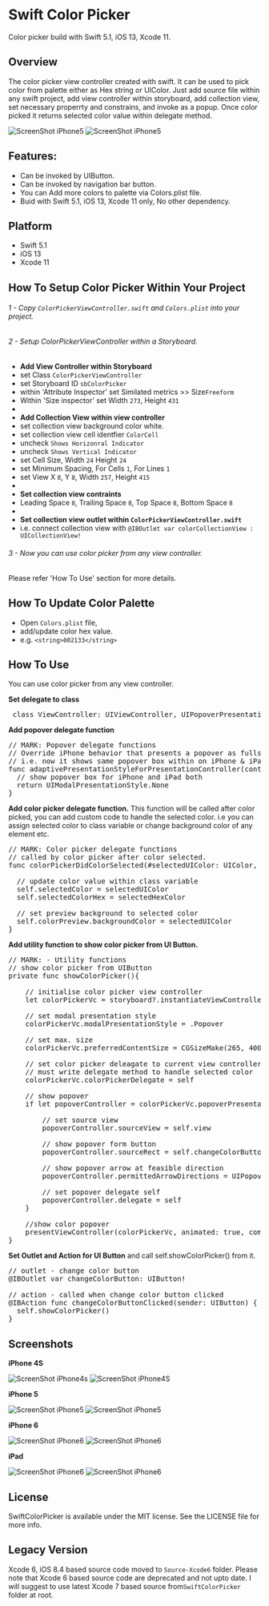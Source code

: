 # Swift Color Picker
Color picker build with Swift 5.1, iOS 13, Xcode 11.

## Overview
The color picker view controller created with swift. It can be used to pick color from palette either as Hex string or UIColor.  Just add source file within any swift project, add view controller within storyboard, add collection view, set necessary properrty and constrains, and invoke as a popup. Once color picked it returns selected color value within delegate method.

![ScreenShot iPhone5](../master/Screenshots/main-1t.png)
![ScreenShot iPhone5](../master/Screenshots/main-2t.png)

## Features:
+ Can be invoked by UIButton.
+ Can be invoked by navigation bar button.
+ You can Add more colors to palette via Colors.plist file.
+ Buid with Swift 5.1, iOS 13, Xcode 11 only, No other dependency.

## Platform
+ Swift 5.1
+ iOS 13
+ Xcode 11

## How To Setup Color Picker Within Your Project

###### 1 - Copy ``ColorPickerViewController.swift`` and ``Colors.plist`` into your project. 
 
###### 2 - Setup ColorPickerViewController within a Storyboard.
+ **Add View Controller within Storyboard**
+ set Class ``ColorPickerViewController``
+ set Storyboard ID ``sbColorPicker``
+ within 'Attribute Inspector' set Similated metrics >> Size``Freeform``
+ Within 'Size inspector' set Width ``273``, Height ``431``
+ 
+ **Add Collection View within view controller**
+ set collection view background color white.
+ set collection view cell identfier ``ColorCell``
+ uncheck ``Shows Horizonral Indicator``
+ uncheck ``Shows Vertical Indicator``
+ set Cell Size, Width ``24`` Height ``24``
+ set Minimum Spacing, For Cells ``1``, For Lines ``1``
+ set View  X ``8``, Y ``8``, Width ``257``, Height ``415``
+ 
+ **Set collection view contraints**
+ Leading Space ``8``, Trailing Space ``8``, Top Space ``8``, Bottom Space ``8``
+ 
+ **Set collection view outlet within ``ColorPickerViewController.swift``**
+ i.e. connect collection view with ``@IBOutlet var colorCollectionView : UICollectionView!``

###### 3 - Now you can use color picker from any view controller.
Please refer 'How To Use' section for more details.

## How To Update Color Palette
- Open ``Colors.plist`` file,  
- add/update color hex value.
- e.g. ``<string>002133</string>``

## How To Use
You can use color picker from any view controller.

**Set delegate to class**
<pre>
 class ViewController: UIViewController, UIPopoverPresentationControllerDelegate, ColorPickerDelegate { .. }
</pre>

**Add popover delegate function**
<pre>
// MARK: Popover delegate functions
// Override iPhone behavior that presents a popover as fullscreen.
// i.e. now it shows same popover box within on iPhone & iPad
func adaptivePresentationStyleForPresentationController(controller: UIPresentationController) -> UIModalPresentationStyle {
  // show popover box for iPhone and iPad both
  return UIModalPresentationStyle.None
}
</pre>

**Add color picker delegate function.** This function will be called after color picked, you can add custom code to handle the selected color. i.e you can assign selected color to class variable or change background color of any element etc.
<pre>
// MARK: Color picker delegate functions
// called by color picker after color selected.
func colorPickerDidColorSelected(#selectedUIColor: UIColor, selectedHexColor: String) {
       
  // update color value within class variable
  self.selectedColor = selectedUIColor
  self.selectedColorHex = selectedHexColor
        
  // set preview background to selected color
  self.colorPreview.backgroundColor = selectedUIColor
}
</pre>

**Add utility function to show color picker from UI Button.**
<pre>
// MARK: - Utility functions
// show color picker from UIButton
private func showColorPicker(){
    
    // initialise color picker view controller
    let colorPickerVc = storyboard?.instantiateViewControllerWithIdentifier("sbColorPicker") as! ColorPickerViewController
    
    // set modal presentation style
    colorPickerVc.modalPresentationStyle = .Popover
    
    // set max. size
    colorPickerVc.preferredContentSize = CGSizeMake(265, 400)
    
    // set color picker deleagate to current view controller
    // must write delegate method to handle selected color
    colorPickerVc.colorPickerDelegate = self
    
    // show popover
    if let popoverController = colorPickerVc.popoverPresentationController {
        
        // set source view
        popoverController.sourceView = self.view
        
        // show popover form button
        popoverController.sourceRect = self.changeColorButton.frame
        
        // show popover arrow at feasible direction
        popoverController.permittedArrowDirections = UIPopoverArrowDirection.Any
        
        // set popover delegate self
        popoverController.delegate = self
    }
    
    //show color popover
    presentViewController(colorPickerVc, animated: true, completion: nil)
}
</pre>

**Set Outlet and Action for UI Button** and call self.showColorPicker() from it.
<pre>
// outlet - change color button
@IBOutlet var changeColorButton: UIButton!
  
// action - called when change color button clicked
@IBAction func changeColorButtonClicked(sender: UIButton) {
  self.showColorPicker()
}
</pre>


## Screenshots

**iPhone 4S**

![ScreenShot iPhone4s](../master/Screenshots/iphone4s-1t.png)
![ScreenShot iPhone4S](../master/Screenshots/iphone4s-2t.png)

**iPhone 5**

![ScreenShot iPhone5](../master/Screenshots/main-1t.png)
![ScreenShot iPhone5](../master/Screenshots/main-2t.png)

**iPhone 6**

![ScreenShot iPhone6](../master/Screenshots/iphone6-1t.png)
![ScreenShot iPhone6](../master/Screenshots/iphone6-2t.png)

**iPad**

![ScreenShot iPhone6](../master/Screenshots/ipad-1t.png)
![ScreenShot iPhone6](../master/Screenshots/ipad-2t.png)


## License
SwiftColorPicker is available under the MIT license. See the LICENSE file for more info.

## Legacy Version
Xcode 6, iOS 8.4 based source code moved to ``Source-Xcode6`` folder. Please note that Xcode 6 based source code are deprecated and not upto date. I will suggest to use latest Xcode 7 based source from``SwiftColorPicker`` folder at root.

